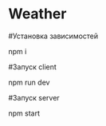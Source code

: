 # Weather
#Установка зависимостей 

npm i

#Запуск client 

npm run dev

#Запуск server 

npm start
